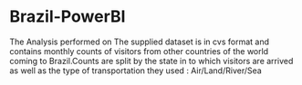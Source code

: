 # Brazil-PowerBI

The Analysis performed on The supplied dataset is in cvs format 
and contains monthly counts of visitors from other countries of the world 
coming to Brazil.Counts are split by the state in to which visitors are arrived as well as
the type of transportation they used : Air/Land/River/Sea
